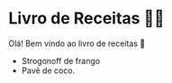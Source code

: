 # Livro de Receitas :man_cook:

Olá! Bem vindo ao livro de receitas :wave:

* Strogonoff de frango
* Pavê de coco.



